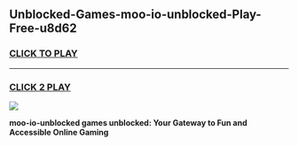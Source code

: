 
## Unblocked-Games-moo-io-unblocked-Play-Free-u8d62
<h3>
<a href="https://premium76.site?title=moo-io-unblocked&ref=19M">CLICK TO PLAY</a></h3>
<hr>

<h3>
<a href="https://premium76.site?title=moo-io-unblocked&ref=19M">CLICK 2 PLAY</a>
  
</h3>

<a href="https://premium76.site?title=moo-io-unblocked&ref=19M"><img src="https://clearcache.store/games.png"></a>


**moo-io-unblocked games unblocked: Your Gateway to Fun and Accessible Online Gaming**

